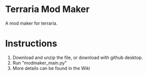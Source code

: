 # Terraria Mod Maker
A mod maker for terraria.

# Instructions
1. Download and unzip the file, or download with github desktop.
2. Run "modmaker_main.py"
3. More details can be found in the Wiki
